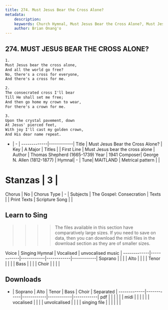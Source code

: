 ```yaml
---
title: 274. Must Jesus Bear the Cross Alone?
metadata:
    description: 
    keywords: Church Hymnal, Must Jesus Bear the Cross Alone?, Must Jesus bear the cross alone, 
    author: Brian Onang'o
---
```



## 274. MUST JESUS BEAR THE CROSS ALONE?

```txt
1.
Must Jesus bear the cross alone, 
And all the world go free? 
No, there's a cross for everyone,
And there's a cross for me.

2.
The consecrated cross I'll bear
Till He shall set me free; 
And then go home my crown to wear, 
For there's a crown for me.

3.
Upon the crystal pavement, down 
At Jesus' pierced feet,
With joy I'll cast my golden crown,
And His dear name repeat.
```

- |   -  |
-------------|------------|
Title | Must Jesus Bear the Cross Alone? |
Key | A Major |
Titles |  |
First Line | Must Jesus bear the cross alone |
Author | Thomas Shepherd (1665-1739)
Year | 1941
Composer| George N. Allen (1812-1877) |
Hymnal|  - |
Tune| MAITLAND |
Metrical pattern | |
# Stanzas | 3 |
Chorus | No |
Chorus Type | - |
Subjects | The Gospel: Consecration |
Texts |  |
Print Texts | 
Scripture Song |  |
  
## Learn to Sing

>>>> The files available in this section have comparatively large sizes. If you need to save on data, then you can download the midi files in the download section as they are of smaller sizes.

Voice |  Singing Hymnal | Vocalised | unvocalised music |
-------------|------------|------------|------------|------------|
Soprano | | | |
Alto | | | |
Tenor | | | |
Bass | | | |
Choir | | | |

## Downloads

- |  Soprano | Alto | Tenor | Bass | Choir | Separated |
-------------|------------|------------|------------|------------|
pdf | | | | | |
midi | | | | | |
vocalised | | | |
unvolcalised | | | |
singing file | | | | | |
  